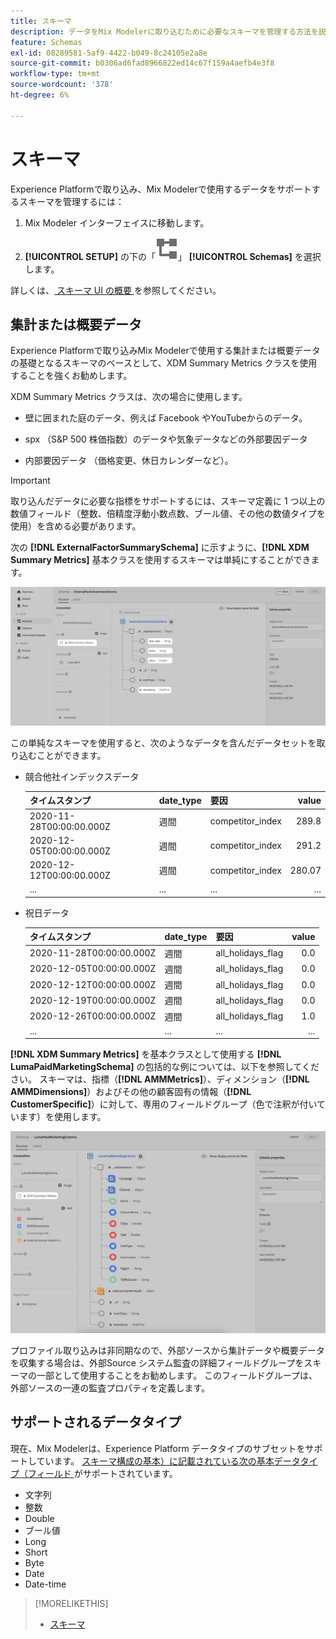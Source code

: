 ```yaml
---
title: スキーマ
description: データをMix Modelerに取り込むために必要なスキーマを管理する方法を説明します。
feature: Schemas
exl-id: 08289581-5af9-4422-b049-8c24105e2a8e
source-git-commit: b0306ad6fad8966822ed14c67f159a4aefb4e3f8
workflow-type: tm+mt
source-wordcount: '378'
ht-degree: 6%

---
```


# スキーマ

Experience Platformで取り込み、Mix Modelerで使用するデータをサポートするスキーマを管理するには：

1. Mix Modeler インターフェイスに移動します。

1. **[!UICONTROL SETUP]** の下の「![ スキーマ ](/help/assets/icons/Schemas.svg)」 **[!UICONTROL Schemas]** を選択します。

詳しくは、[ スキーマ UI の概要 ](https://experienceleague.adobe.com/docs/experience-platform/xdm/ui/overview.htm?lang=ja) を参照してください。

## 集計または概要データ

Experience Platformで取り込みMix Modelerで使用する集計または概要データの基礎となるスキーマのベースとして、XDM Summary Metrics クラスを使用することを強くお勧めします。

XDM Summary Metrics クラスは、次の場合に使用します。

- 壁に囲まれた庭のデータ、例えば Facebook やYouTubeからのデータ。

- spx （S&amp;P 500 株価指数）のデータや気象データなどの外部要因データ

- 内部要因データ （価格変更、休日カレンダーなど）。

>[!IMPORTANT]
>
>取り込んだデータに必要な指標をサポートするには、スキーマ定義に 1 つ以上の数値フィールド（整数、倍精度浮動小数点数、ブール値、その他の数値タイプを使用）を含める必要があります。

次の **[!DNL ExternalFactorSummarySchema]** に示すように、**[!DNL XDM Summary Metrics]** 基本クラスを使用するスキーマは単純にすることができます。

![ 外部要因スキーマ ](/help/assets/external-factors-schema.png)

この単純なスキーマを使用すると、次のようなデータを含んだデータセットを取り込むことができます。

- 競合他社インデックスデータ

  | タイムスタンプ | date_type | 要因 | value |
  |---|---|---|--:|
  | 2020-11-28T00:00:00.000Z | 週間 | competitor_index | 289.8 |
  | 2020-12-05T00:00:00.000Z | 週間 | competitor_index | 291.2 |
  | 2020-12-12T00:00:00.000Z | 週間 | competitor_index | 280.07 |
  | ... | ... | ... | ... |

- 祝日データ

  | タイムスタンプ | date_type | 要因 | value |
  |---|---|---|--:|
  | 2020-11-28T00:00:00.000Z | 週間 | all_holidays_flag | 0.0 |
  | 2020-12-05T00:00:00.000Z | 週間 | all_holidays_flag | 0.0 |
  | 2020-12-12T00:00:00.000Z | 週間 | all_holidays_flag | 0.0 |
  | 2020-12-19T00:00:00.000Z | 週間 | all_holidays_flag | 0.0 |
  | 2020-12-26T00:00:00.000Z | 週間 | all_holidays_flag | 1.0 |
  | ... | ... | ... | ... |


**[!DNL XDM Summary Metrics]** を基本クラスとして使用する **[!DNL LumaPaidMarketingSchema]** の包括的な例については、以下を参照してください。 スキーマは、指標（**[!DNL AMMMetrics]**）、ディメンション（**[!DNL AMMDimensions]**）およびその他の顧客固有の情報（**[!DNL CustomerSpecific]**）に対して、専用のフィールドグループ（色で注釈が付いています）を使用します。

![ 概要スキーマ ](/help/assets/summary-schema.png)

プロファイル取り込みは非同期なので、外部ソースから集計データや概要データを収集する場合は、外部Source システム監査の詳細フィールドグループをスキーマの一部として使用することをお勧めします。 このフィールドグループは、外部ソースの一連の監査プロパティを定義します。


## サポートされるデータタイプ

現在、Mix Modelerは、Experience Platform データタイプのサブセットをサポートしています。 [ スキーマ構成の基本）に記載されている次の基本データタイプ（フィールド ](https://experienceleague.adobe.com/docs/experience-platform/xdm/schema/composition.html?lang=ja#data-type) がサポートされています。

- 文字列
- 整数
- Double
- ブール値
- Long
- Short
- Byte
- Date
- Date-time


>[!MORELIKETHIS]
>
>- [スキーマ](schemas.md)
